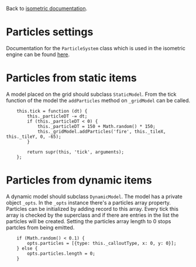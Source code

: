 Back to [isometric documentation](../readme.md).
# Particles settings

Documentation for the `ParticleSystem` class which is used in the isometric engine can
be found [here](https://github.com/gameclosure/shooter/tree/master/particle).

# Particles from static items

A model placed on the grid should subclass `StaticModel`.
From the tick function of the model the `addParticles` method on `_gridModel` can be called.

~~~
	this.tick = function (dt) {
		this._particleDT -= dt;
		if (this._particleDT < 0) {
			this._particleDT = 150 + Math.random() * 150;
			this._gridModel.addParticles('fire', this._tileX, this._tileY, 0, -65);
		}

		return supr(this, 'tick', arguments);
	};
~~~

# Particles from dynamic items

A dynamic model should subclass `DynamicModel`. The model has a private object `_opts`.
In the `_opts` instance there's a particles array property. Particles can be initialized
by adding record to this array.
Every tick this array is checked by the superclass and if there are entries in the list
the particles will be created. Setting the particles array length to 0 stops partcles from
being emitted.

~~~
	if (Math.random() < 0.1) {
		opts.particles = [{type: this._calloutType, x: 0, y: 0}];
	} else {
		opts.particles.length = 0;
	}
~~~
